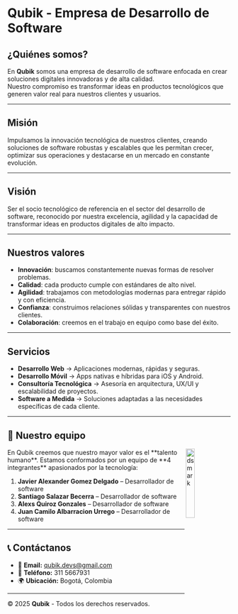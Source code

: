 # Qubik - Empresa de Desarrollo de Software


## ¿Quiénes somos?
En **Qubik** somos una empresa de desarrollo de software enfocada en crear soluciones digitales innovadoras y de alta calidad.  
Nuestro compromiso es transformar ideas en productos tecnológicos que generen valor real para nuestros clientes y usuarios.

---

## Misión
Impulsamos la innovación tecnológica de nuestros clientes, creando soluciones de software robustas y escalables que les permitan crecer, optimizar sus operaciones y destacarse en un mercado en constante evolución.

---

## Visión
Ser el socio tecnológico de referencia en el sector del desarrollo de software, reconocido por nuestra excelencia, agilidad y la capacidad de transformar ideas en productos digitales de alto impacto.

---

## Nuestros valores
- **Innovación**: buscamos constantemente nuevas formas de resolver problemas.  
- **Calidad**: cada producto cumple con estándares de alto nivel.  
- **Agilidad**: trabajamos con metodologías modernas para entregar rápido y con eficiencia.  
- **Confianza**: construimos relaciones sólidas y transparentes con nuestros clientes.  
- **Colaboración**: creemos en el trabajo en equipo como base del éxito.  

---

## Servicios
- **Desarrollo Web** → Aplicaciones modernas, rápidas y seguras.  
- **Desarrollo Móvil** → Apps nativas e híbridas para iOS y Android.  
- **Consultoría Tecnológica** → Asesoría en arquitectura, UX/UI y escalabilidad de proyectos.  
- **Software a Medida** → Soluciones adaptadas a las necesidades específicas de cada cliente.  

---

## 👥 Nuestro equipo

<img alt="dsmark" align="right"  height="20%" width="20%" src="https://c.tenor.com/NzrqQHFBVz8AAAAj/kitty-transparent.gif">
En Qubik creemos que nuestro mayor valor es el **talento humano**.  
Estamos conformados por un equipo de **4 integrantes** apasionados por la tecnología:

1. **Javier Alexander Gomez Delgado** – Desarrollador de software
2. **Santiago Salazar Becerra** – Desarrollador de software
3. **Alexs Quiroz Gonzales** – Desarrollador de software
4. **Juan Camilo Albarracion Urrego** – Desarrollador de software

---

## 📞 Contáctanos
- 📧 **Email:** qubik.devs@gmail.com
- 📱 **Teléfono:** 311 5667931  
- 🌍 **Ubicación:** Bogotá, Colombia  

---

© 2025 **Qubik** - Todos los derechos reservados.
